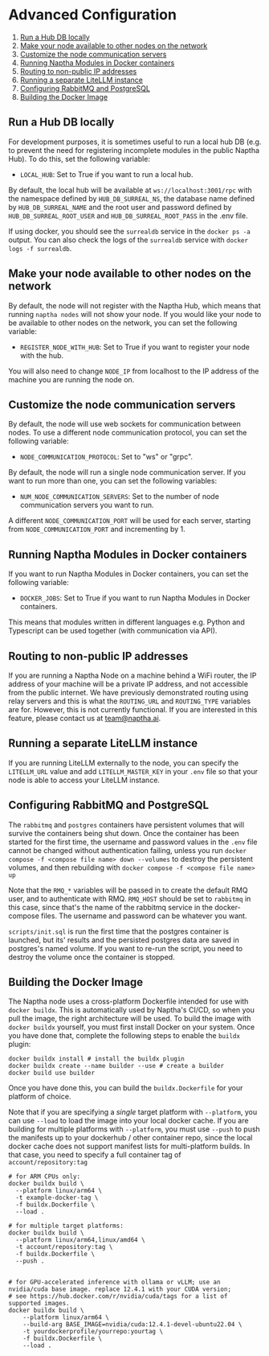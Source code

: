 # Advanced Configuration

1. [Run a Hub DB locally](#run-a-hub-db-locally)
2. [Make your node available to other nodes on the network](#make-your-node-available-to-other-nodes-on-the-network)
3. [Customize the node communication servers](#customize-the-node-communication-servers)
4. [Running Naptha Modules in Docker containers](#running-naptha-modules-in-docker-containers)
5. [Routing to non-public IP addresses](#routing-to-non-public-ip-addresses)
6. [Running a separate LiteLLM instance](#running-a-separate-litellm-instance)
7. [Configuring RabbitMQ and PostgreSQL](#configuring-rabbitmq-and-postgresql)
8. [Building the Docker Image](#building-the-docker-image)

## Run a Hub DB locally

For development purposes, it is sometimes useful to run a local hub DB (e.g. to prevent the need for registering incomplete modules in the public Naptha Hub). To do this, set the following variable:

- `LOCAL_HUB`: Set to True if you want to run a local hub.

By default, the local hub will be available at `ws://localhost:3001/rpc` with the namespace defined by `HUB_DB_SURREAL_NS`, the database name defined by `HUB_DB_SURREAL_NAME` and the root user and password defined by `HUB_DB_SURREAL_ROOT_USER` and `HUB_DB_SURREAL_ROOT_PASS` in the .env file.

If using docker, you should see the `surrealdb` service in the `docker ps -a` output. You can also check the logs of the `surrealdb` service with `docker logs -f surrealdb`.

## Make your node available to other nodes on the network

By default, the node will not register with the Naptha Hub, which means that running `naptha nodes` will not show your node. If you would like your node to be available to other nodes on the network, you can set the following variable:

- `REGISTER_NODE_WITH_HUB`: Set to True if you want to register your node with the hub.

You will also need to change `NODE_IP` from localhost to the IP address of the machine you are running the node on.

## Customize the node communication servers

By default, the node will use web sockets for communication between nodes. To use a different node communication protocol, you can set the following variable:

- `NODE_COMMUNICATION_PROTOCOL`: Set to "ws" or "grpc".

By default, the node will run a single node communication server. If you want to run more than one, you can set the following variables:

- `NUM_NODE_COMMUNICATION_SERVERS`: Set to the number of node communication servers you want to run.

A different `NODE_COMMUNICATION_PORT` will be used for each server, starting from `NODE_COMMUNICATION_PORT` and incrementing by 1.

## Running Naptha Modules in Docker containers

If you want to run Naptha Modules in Docker containers, you can set the following variable:

- `DOCKER_JOBS`: Set to True if you want to run Naptha Modules in Docker containers.

This means that modules written in different languages e.g. Python and Typescript can be used together (with communication via API).

## Routing to non-public IP addresses

If you are running a Naptha Node on a machine behind a WiFi router, the IP address of your machine will be a private IP address, and not accessible from the public internet. We have previously demonstrated routing using relay servers and this is what the `ROUTING_URL` and `ROUTING_TYPE` variables are for. However, this is not currently functional. If you are interested in this feature, please contact us at team@naptha.ai.

## Running a separate LiteLLM instance

If you are running LiteLLM externally to the node, you can specify the `LITELLM_URL` value and add `LITELLM_MASTER_KEY` in your `.env` file so that your node is able to access your LiteLLM instance.

## Configuring RabbitMQ and PostgreSQL

The `rabbitmq` and `postgres` containers have persistent volumes that will survive the containers being shut down. Once the container has been started for the first time, the username and password values in the `.env` file cannot be changed without authentication failing, unless you run `docker compose -f <compose file name> down --volumes` to destroy the persistent volumes, and then rebuilding with `docker compose -f <compose file name> up`

Note that the `RMQ_*` variables will be passed in to create the default RMQ user, and to authenticate with RMQ. `RMQ_HOST` should be set to `rabbitmq` in this case, since that's the name of the rabbitmq service in the docker-compose files. The username and password can be whatever you want.

`scripts/init.sql` is run the first time that the postgres container is launched, but its' results and the persisted postgres data are saved in postgres's named volume. If you want to re-run the script, you need to destroy the volume once the container is stopped.

## Building the Docker Image

The Naptha node uses a cross-platform Dockerfile intended for use with `docker buildx`. This is automatically used by Naptha's CI/CD, so when you pull the image, the right architecture will be used. To build the image with `docker buildx` yourself, you must first install Docker on your system. Once you have done that, complete the following steps to enable the `buildx` plugin:


```shell 
docker buildx install # install the buildx plugin
docker buildx create --name builder --use # create a builder 
docker build use builder
```

Once you have done this, you can build the `buildx.Dockerfile` for your platform of choice.

Note that if you are specifying a _single_ target platform with `--platform`, you can use `--load` to load the image
into your local docker cache. If you are building for multiple platforms with `--platform`, you must use `--push` to 
push the manifests up to your dockerhub / other container repo, since the local docker cache
does not support manifest lists for multi-platform builds. In that case, you need to specify a full container tag of 
`account/repository:tag`

```shell
# for ARM CPUs only:
docker buildx build \
  --platform linux/arm64 \
  -t example-docker-tag \
  -f buildx.Dockerfile \
  --load . 
  
# for multiple target platforms:
docker buildx build \
  --platform linux/arm64,linux/amd64 \
  -t account/repository:tag \
  -f buildx.Dockerfile \ 
  --push .


# for GPU-accelerated inference with ollama or vLLM; use an nvidia/cuda base image. replace 12.4.1 with your CUDA version;
# see https://hub.docker.com/r/nvidia/cuda/tags for a list of supported images.
docker buildx build \
    --platform linux/arm64 \
    --build-arg BASE_IMAGE=nvidia/cuda:12.4.1-devel-ubuntu22.04 \ 
    -t yourdockerprofile/yourrepo:yourtag \
    -f buildx.Dockerfile \
    --load .
```